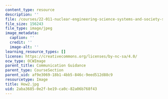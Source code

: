 ```yaml
---
content_type: resource
description: ''
file: /courses/22-011-nuclear-engineering-science-systems-and-society-spring-2020/2aba36850e2fbe19ca0c82a06b768f43_How2.jpg
file_size: 156243
file_type: image/jpeg
image_metadata:
  caption: ''
  credit: ''
  image-alt: ''
learning_resource_types: []
license: https://creativecommons.org/licenses/by-nc-sa/4.0/
ocw_type: OCWImage
parent_title: Communication Guidance
parent_type: CourseSection
parent_uid: af9e3069-18b1-4bb5-846c-9eed512d88c9
resourcetype: Image
title: How2.jpg
uid: 2aba3685-0e2f-be19-ca0c-82a06b768f43
---
```

